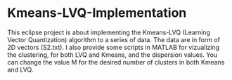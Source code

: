 # Kmeans-LVQ-Implementation
This eclipse project is about implementing the Kmeans-LVQ (Learning Vector Quantization) algorithm to a series of data. The data are in form of 2D vectors (S2.txt).
I also provide some scripts in MATLAB for vizualizing the clustering, for both LVQ and Kmeans, and the dispersion values.
You can change the value M for the desired number of clusters in both Kmeans and LVQ.

